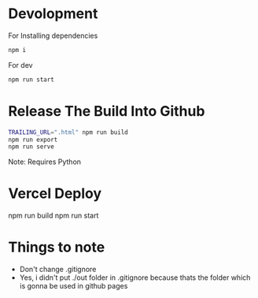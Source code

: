# Devolopment

For Installing dependencies
```sh
npm i
```

For dev

```sh
npm run start
```


# Release The Build Into Github

```sh
TRAILING_URL=".html" npm run build
npm run export
npm run serve
```

Note: Requires Python

# Vercel Deploy
npm run build
npm run start

# Things to note
- Don't change .gitignore
- Yes, i didn't put ./out folder in .gitignore because thats the folder which is gonna be used in github pages